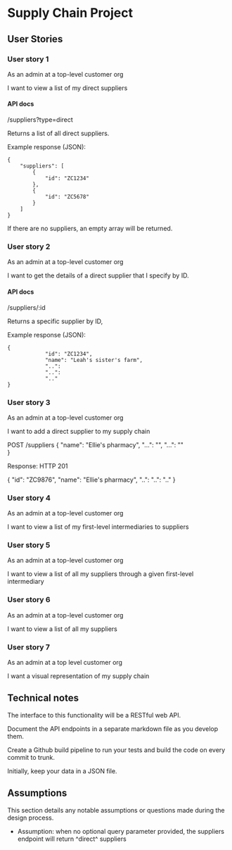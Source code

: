 # Supply Chain Project

## User Stories

### User story 1

As an admin at a top-level customer org

I want to view a list of my direct suppliers

#### API docs

/suppliers?type=direct

Returns a list of all direct suppliers.

Example response (JSON):

```
{
    "suppliers": [
        {
            "id": "ZC1234"
        },
        {
            "id": "ZC5678"
        }
    ]
}
```

If there are no suppliers, an empty array will be returned.

### User story 2

As an admin at a top-level customer org

I want to get the details of a direct supplier that I specify by ID.

#### API docs

/suppliers/:id

Returns a specific supplier by ID,

Example response (JSON):

```
{
            "id": "ZC1234",
            "name": "Leah's sister's farm",
            "..":
            "..":
            ".."
}
```

### User story 3

As an admin at a top-level customer org

I want to add a direct supplier to my supply chain



POST /suppliers
{
"name": "Ellie's pharmacy",
"...": "",
"...": ""  
}

Response:
HTTP 201

{
"id": "ZC9876",
"name": "Ellie's pharmacy",
"..":
"..":
".."
}

### User story 4

As an admin at a top-level customer org

I want to view a list of my first-level intermediaries to suppliers

### User story 5

As an admin at a top-level customer org

I want to view a list of all my suppliers through a given first-level intermediary

### User story 6

As an admin at a top-level customer org

I want to view a list of all my suppliers

### User story 7

As an admin at a top level customer org

I want a visual representation of my supply chain

## Technical notes

The interface to this functionality will be a RESTful web API.

Document the API endpoints in a separate markdown file as you develop them.

Create a Github build pipeline to run your tests and build the code on every commit to trunk.

Initially, keep your data in a JSON file.

## Assumptions 

This section details any notable assumptions or questions made during the design process.

- Assumption: when no optional query parameter provided, the suppliers endpoint will return ^direct^ suppliers